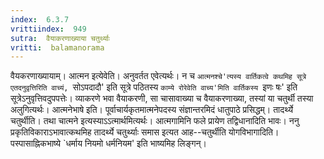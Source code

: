 ```yaml
---
index:  6.3.7
vrittiindex:  949
sutra:  वैयाकरणाख्याया चतुर्थ्याः
vritti:  balamanorama 
---
```


वैयकरणाख्यायाम्। आत्मन इत्येवेति। अनुवर्तत एवेत्यर्थः। न च `आत्मनश्चे'त्यस्य वार्तिकत्वे कथमिह सूत्रे एतदनुवृत्तिरिति वाच्यं, `सोऽपदादौ' इति सूत्रे पठितस्य `काम्ये रोरेवेति वाच्य'मिति वार्तिकस्य `इणः षः' इति सूत्रेऽनुवृत्तिवदुपपत्तेः। व्याकरणे भवा वैयाकरणी, सा चासावाख्या च वैयाकरणाख्या, तस्यां या चतुर्थी तस्या अलुगित्यर्थः। आत्मनेभाषे इति। पूर्वाचार्यकृतमात्मनेपदस्य संज्ञान्तरमिदं धातुपाठे प्रसिद्धम्। तादर्थ्ये चतुर्थीति। तथा चात्मने इत्यस्याऽऽत्मार्थमित्यर्थः। आत्मगामिनि फले प्रायेण तद्विधानादिति भावः। ननु प्रकृतिविकाराऽभावात्कथमिह तादर्थ्ये चतुर्थ्याः समास इत्यत आह--चतुर्थीति योगविभागादिति। पस्पासाह्निकभाष्ये `धर्माय नियमो धर्मनियम' इति भाष्यमिह लिङ्गन्।

